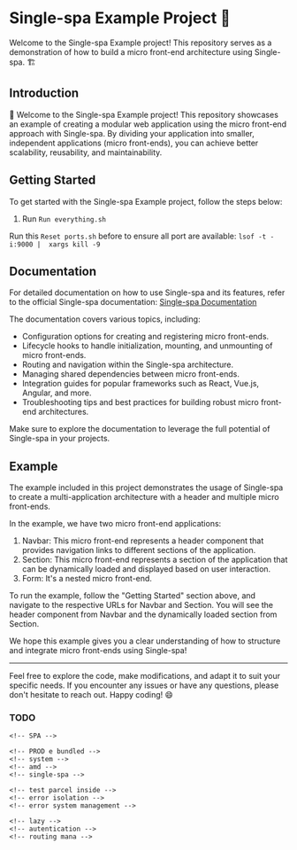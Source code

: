 Single-spa Example Project 🚀
=============================

Welcome to the Single-spa Example project! This repository serves as a demonstration of how to build a micro front-end architecture using Single-spa. 🏗️

Introduction
------------

👋 Welcome to the Single-spa Example project! This repository showcases an example of creating a modular web application using the micro front-end approach with Single-spa. By dividing your application into smaller, independent applications (micro front-ends), you can achieve better scalability, reusability, and maintainability.

Getting Started
---------------

To get started with the Single-spa Example project, follow the steps below:

1.  Run `Run everything.sh`

Run this `Reset ports.sh` before to ensure all port are available: `lsof -t -i:9000 |  xargs kill -9`

Documentation
-------------

For detailed documentation on how to use Single-spa and its features, refer to the official Single-spa documentation: [Single-spa Documentation](https://single-spa.js.org/docs/)

The documentation covers various topics, including:

-   Configuration options for creating and registering micro front-ends.
-   Lifecycle hooks to handle initialization, mounting, and unmounting of micro front-ends.
-   Routing and navigation within the Single-spa architecture.
-   Managing shared dependencies between micro front-ends.
-   Integration guides for popular frameworks such as React, Vue.js, Angular, and more.
-   Troubleshooting tips and best practices for building robust micro front-end architectures.

Make sure to explore the documentation to leverage the full potential of Single-spa in your projects.

Example
-------

The example included in this project demonstrates the usage of Single-spa to create a multi-application architecture with a header and multiple micro front-ends.

In the example, we have two micro front-end applications:

1.  Navbar: This micro front-end represents a header component that provides navigation links to different sections of the application.
2.  Section: This micro front-end represents a section of the application that can be dynamically loaded and displayed based
   on user interaction.
3. Form: It's a nested micro front-end.

To run the example, follow the "Getting Started" section above, and navigate to the respective URLs for Navbar and Section.
You will see the header component from Navbar and the dynamically loaded section from Section.

We hope this example gives you a clear understanding of how to structure and integrate micro front-ends using
Single-spa!

* * * * *

Feel free to explore the code, make modifications, and adapt it to suit your specific needs. If you encounter any issues
or have any questions, please don't hesitate to reach out. Happy coding! 😄




### TODO

    <!-- SPA -->

    <!-- PROD e bundled -->
    <!-- system -->
    <!-- amd -->
    <!-- single-spa -->

    <!-- test parcel inside -->
    <!-- error isolation -->
    <!-- error system management -->

    <!-- lazy -->
    <!-- autentication -->
    <!-- routing mana -->
